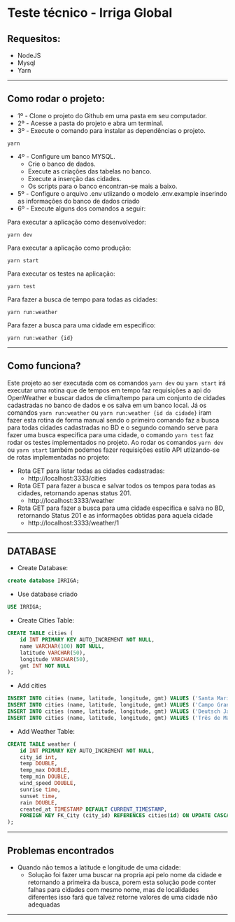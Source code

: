 # Teste técnico - Irriga Global

## Requesitos:
- NodeJS
- Mysql
- Yarn
---
## Como rodar o projeto:

- 1º - Clone o projeto do Github em uma pasta em seu computador.
- 2º - Acesse a pasta do projeto e abra um terminal.
- 3º - Execute o comando para instalar as dependências o projeto.
~~~
yarn
~~~
- 4º - Configure um banco MYSQL.
  - Crie o banco de dados.
  - Execute as criações das tabelas no banco.
  - Execute a inserção das cidades.
  - Os scripts para o banco encontran-se mais a baixo.
- 5º - Configure o arquivo .env utiizando o modelo .env.example inserindo as informações do banco de dados criado 
- 6º - Execute alguns dos comandos a seguir:

Para executar a aplicação como desenvolvedor:
```
yarn dev
```
Para executar a aplicação como produção:
```
yarn start
```
Para executar os testes na aplicação:
```
yarn test
```
Para fazer a busca de tempo para todas as cidades:
```
yarn run:weather
```
Para fazer a busca para uma cidade em especifico:
```
yarn run:weather {id}
```
---
## Como funciona?

Este projeto ao ser executada com os comandos `yarn dev` ou `yarn start` irá executar uma rotina que de tempos em tempo faz requisições a api do OpenWeather e buscar dados de clima/tempo para um conjunto de cidades cadastradas no banco de dados e os salva em um banco local. Já os comandos `yarn run:weather` ou `yarn run:weather {id da cidade}` iram fazer esta rotina de forma manual sendo o primeiro comando faz a busca para todas cidades cadastradas no BD e o segundo comando serve para fazer uma busca especifica para uma cidade, o comando `yarn test` faz rodar os testes implementados no projeto.
Ao rodar os comandos `yarn dev` ou `yarn start` também podemos fazer requisições estilo API utlizando-se de rotas implementadas no projeto:
- Rota GET para listar todas as cidades cadastradas:
  - http://localhost:3333/cities
- Rota GET para fazer a busca e salvar todos os tempos para todas as cidades, retornando apenas status 201.
  - http://localhost:3333/weather
- Rota GET para fazer a busca para uma cidade especifica e salva no BD, retornando Status 201 e as informações obtidas para aquela cidade
  - http://localhost:3333/weather/1

---
## DATABASE
- Create Database:
```sql
create database IRRIGA;
```
- Use database criado
```sql
USE IRRIGA;
```
- Create Cities Table:
```sql
CREATE TABLE cities (
	id INT PRIMARY KEY AUTO_INCREMENT NOT NULL,
	name VARCHAR(100) NOT NULL,
	latitude VARCHAR(50),
	longitude VARCHAR(50),
	gmt INT NOT NULL
);
```
- Add cities
```sql
INSERT INTO cities (name, latitude, longitude, gmt) VALUES ('Santa Maria', '-29.6841666667', '-53.8069444444', -3);
INSERT INTO cities (name, latitude, longitude, gmt) VALUES ('Campo Grande', '-20.4427777778', '-54.6463888889', -4);
INSERT INTO cities (name, latitude, longitude, gmt) VALUES ('Deutsch Jahrndorf', '48.0086111111', '17.1097222222', 2);
INSERT INTO cities (name, latitude, longitude, gmt) VALUES ('Três de Maio', NULL, NULL, -3);
```
- Add Weather Table:
```sql
CREATE TABLE weather (
	id INT PRIMARY KEY AUTO_INCREMENT NOT NULL,
    city_id int,
	temp DOUBLE,
    temp_max DOUBLE,
    temp_min DOUBLE,
    wind_speed DOUBLE,
    sunrise time,
    sunset time,
    rain DOUBLE,
    created_at TIMESTAMP DEFAULT CURRENT_TIMESTAMP,
	FOREIGN KEY FK_City (city_id) REFERENCES cities(id) ON UPDATE CASCADE ON DELETE CASCADE
);
```
---
## Problemas encontrados
- Quando não temos a latitude e longitude de uma cidade:
  - Solução foi fazer uma buscar na propria api pelo nome da cidade e retornando a primeira da busca, porem esta solução pode conter falhas para cidades com mesmo nome, mas de localidades diferentes isso fará que talvez retorne valores de uma cidade não adequadas
---
